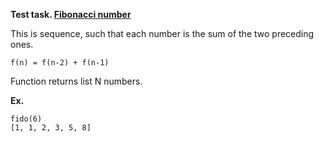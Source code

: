 **Test task. [Fibonacci number](https://en.wikipedia.org/wiki/Fibonacci_number)**

This is sequence, such that each number is the sum of the two preceding ones.

`f(n) = f(n-2) + f(n-1)`

Function returns list N numbers.


**Ex.** 

    fido(6) 
    [1, 1, 2, 3, 5, 8]

